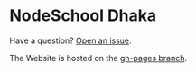 NodeSchool Dhaka
=================


Have a question? [Open an issue](https://github.com/nodeschool/dhaka/issues).

The Website is hosted on the [gh-pages branch](https://github.com/nodeschool/dhaka/tree/gh-pages).